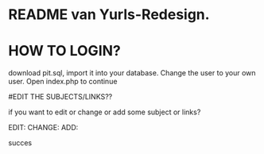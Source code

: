 # README van Yurls-Redesign.


# HOW TO LOGIN?
download pit.sql, import it into your database.
Change the user to your own user.
Open index.php to continue


#EDIT THE SUBJECTS/LINKS??

if you want to edit or change or add some subject or links?

EDIT: 
CHANGE:
ADD:


succes


